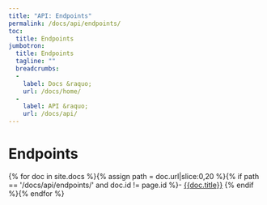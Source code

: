 ```yaml
---
title: "API: Endpoints"
permalink: /docs/api/endpoints/
toc:
  title: Endpoints
jumbotron:
  title: Endpoints
  tagline: ""
  breadcrumbs:
  -
    label: Docs &raquo;
    url: /docs/home/
  -
    label: API &raquo;
    url: /docs/api/
---
```


# Endpoints

{% for doc in site.docs %}{% assign path = doc.url|slice:0,20 %}{% if path == '/docs/api/endpoints/' and doc.id != page.id %}- [{{doc.title}}]({{doc.url}})
{% endif %}{% endfor %}
